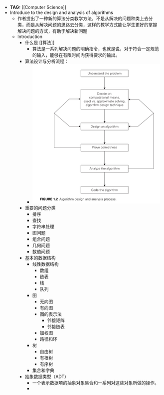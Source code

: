- **TAG:** [[Computer Science]]
- Introduce to the design and analysis of algorithms
	- 作者提出了一种新的算法分类教学方法，不是从解决的问题种类上去分类，而是从解决问题的思路去分类，这样的教学方式能让学生更好的掌握解决问题的方式，有助于解决新问题
	- Introduction
		- 什么是 [[算法]]
			- 算法是一系列解决问题的明确指令，也就是说，对于符合一定规范的输入，能够在有限时间内获得要求的输出。
		- 算法设计与分析流程：
			- ![image.png](../assets/image_1633509668506_0.png)
		- 重要的问题分类
			- 排序
			- 查找
			- 字符串处理
			- 图问题
			- 组合问题
			- 几何问题
			- 数值问题
		- 基本的数据结构
			- 线性数据结构
				- 数组
				- 链表
				- 栈
				- 队列
			- 图
				- 无向图
				- 有向图
				- 图的表示法
					- 邻接矩阵
					- 邻接链表
				- 加权图
				- 路径和环
			- 树
				- 自由树
				- 有根树
				- 有序树
			- 集合和字典
		- 抽象数据类型（ADT）
			- 一个表示数据项的抽象对象集合和一系列对这些对象所做的操作。
			-